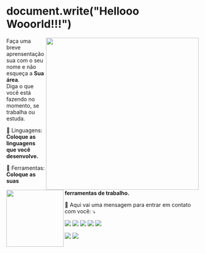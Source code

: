 # document.write("Hellooo Wooorld!!!")

<img src="https://github.com/HollowDeev/HollowDeev/assets/106853230/ae364eae-4ada-4d02-9b9d-c664dcc16cd7" min-width="400px" max-width="400px" width="400px" align="right">

<p align="left"> 
  <img src="https://github.com/HollowDeev/HollowDeev/assets/106853230/c907f678-011c-4bd3-9f89-8d6e4baeb696" min-width="150px" max-width="150px" width="150px" align="left">
  Faça uma breve aprensentação sua com o seu nome e não esqueça a <strong>Sua área</strong>.<br>
  Diga o que você está fazendo no momento, se trabalha ou estuda.
</p>

<p align="left">
  🦄 Linguagens: <strong>Coloque as linguagens que você desenvolve.</strong>
</p>

<p align="left">
  💼 Ferramentas: <strong>Coloque as suas ferramentas de trabalho.</strong>
</p>

<p align="left">
  💌 Aqui vai uma mensagem para entrar em contato com você: ⤵️
</p>

<p align="left">
  <a href="#" alt="Gmail">
  <img src="https://img.shields.io/badge/-Gmail-FF0000?style=flat-square&labelColor=FF0000&logo=gmail&logoColor=white&link=LINK-DO-SEU-EMAIL" /></a>

  <a href="#" alt="Linkedin">
  <img src="https://img.shields.io/badge/-Linkedin-0e76a8?style=flat-square&logo=Linkedin&logoColor=white&link=LINK-DO-SEU-LINKEDIN" /></a>

  <a href="#" alt="WhatsApp">
  <img src="https://img.shields.io/badge/-WhatsApp-25d366?style=flat-square&labelColor=25d366&logo=whatsapp&logoColor=white&link=API-DO-SEU-WHATSAPP"/></a>

  <a href="#" alt="Facebook">
  <img src="https://img.shields.io/badge/-Facebook-3b5998?style=flat-square&labelColor=3b5998&logo=facebook&logoColor=white&link=LINK-DO-SEU-FACEBOOK"/></a>

  <a href="#" alt="Instagram">
  <img src="https://img.shields.io/badge/-Instagram-DF0174?style=flat-square&labelColor=DF0174&logo=instagram&logoColor=white&link=LINK-DO-SEU-INSTAGRAM"/></a>
</p>

<img src="https://github-readme-stats.vercel.app/api/top-langs/?username=HollowDeev&count_private=true&show_icons=true&theme=tokyonight" />
<img src="https://github-readme-stats.vercel.app/api?username=HollowDeev&count_private=true&show_icons=true&theme=tokyonight" />


